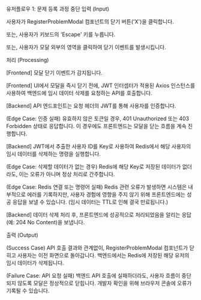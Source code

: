 유저플로우 1: 문제 등록 과정 중단
입력 (Input)

사용자가 RegisterProblemModal 컴포넌트의 닫기 버튼('X')을 클릭합니다.

또는, 사용자가 키보드의 'Escape' 키를 누릅니다.

또는, 사용자가 모달 외부의 영역을 클릭하여 닫기 이벤트를 발생시킵니다.

처리 (Processing)

[Frontend] 모달 닫기 이벤트가 감지됩니다.

[Frontend] UI에서 모달을 즉시 닫기 전에, JWT 인터셉터가 적용된 Axios 인스턴스를 사용하여 백엔드에 임시 데이터 삭제를 요청하는 API를 호출합니다.

[Backend] API 엔드포인트는 요청 헤더의 JWT를 통해 사용자를 인증합니다.

(Edge Case: 인증 실패) 유효하지 않은 토큰일 경우, 401 Unauthorized 또는 403 Forbidden 상태로 응답합니다. 이 경우에도 프론트엔드는 모달을 닫는 흐름을 계속 진행합니다.

[Backend] JWT에서 추출한 사용자 ID를 Key로 사용하여 Redis에서 해당 사용자의 임시 데이터를 삭제하는 명령을 실행합니다.

(Edge Case: 삭제할 데이터가 없는 경우) Redis에 해당 Key로 저장된 데이터가 없더라도, 이는 오류가 아니며 정상 처리로 간주합니다.

(Edge Case: Redis 연결 또는 명령어 실패) Redis 관련 오류가 발생하면 시스템은 내부적으로 에러를 기록하지만, 사용자 경험에 영향을 주지 않기 위해 프론트엔드에는 성공 응답을 보낼 수 있습니다. (임시 데이터는 TTL로 인해 결국 만료됩니다.)

[Backend] 데이터 삭제 처리 후, 프론트엔드에 성공적으로 처리되었음을 알리는 응답(예: 204 No Content)을 보냅니다.

출력 (Output)

(Success Case) API 호출 결과와 관계없이, RegisterProblemModal 컴포넌트가 닫히고 사용자는 이전 화면으로 돌아갑니다. 백엔드에서는 Redis에 저장된 해당 유저의 임시 데이터가 삭제됩니다.

(Failure Case: API 요청 실패) 백엔드 API 호출에 실패하더라도, 사용자 흐름이 중단되지 않도록 모달은 정상적으로 닫힙니다. 개발자 확인을 위해 브라우저 콘솔에 오류가 기록될 수 있습니다.